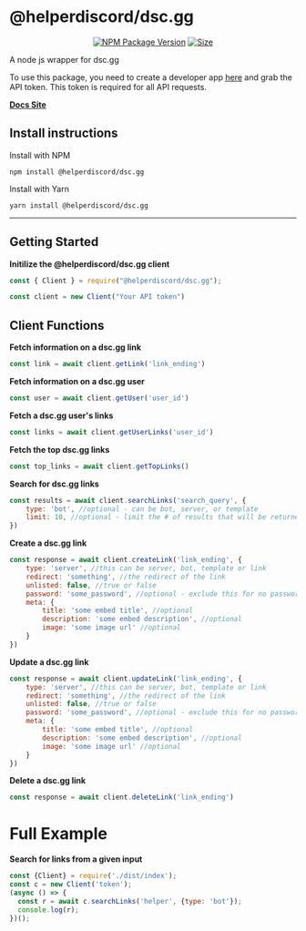# @helperdiscord/dsc.gg

<p align="center">
  <a href="https://npmjs.com/@helperdiscord/dsc.gg"><img src="https://img.shields.io/npm/v/@helperdiscord/dsc.gg.svg" alt="NPM Package Version"></a>
  <a href="https://npmjs.com/@helperdiscord/dsc.gg"><img src="https://img.shields.io/github/languages/code-size/helperdiscord/dsc.gg.svg" alt="Size"></a>
</p>

A node js wrapper for dsc.gg

To use this package, you need to create a developer app <a href="https://dsc.gg/developers/dashboard">here</a> and grab the API token. This token is required for all API requests.

<b><a href="https://helperdiscord.github.io/dsc.gg/">Docs Site</a></b>

## Install instructions

Install with NPM

`npm install @helperdiscord/dsc.gg`

Install with Yarn

`yarn install @helperdiscord/dsc.gg`

---


## Getting Started

**Initilize the @helperdiscord/dsc.gg client**

```js
const { Client } = require("@helperdiscord/dsc.gg");

const client = new Client("Your API token")
```


## Client Functions

**Fetch information on a dsc.gg link**

```js
const link = await client.getLink('link_ending')
```

**Fetch information on a dsc.gg user**

```js
const user = await client.getUser('user_id')
```

**Fetch a dsc.gg user's links**

```js
const links = await client.getUserLinks('user_id')
```

**Fetch the top dsc.gg links**

```js
const top_links = await client.getTopLinks()
```

**Search for dsc.gg links**

```js
const results = await client.searchLinks('search_query', {
    type: 'bot', //optional - can be bot, server, or template
    limit: 10, //optional - limit the # of results that will be returned
})
```

**Create a dsc.gg link**

```js
const response = await client.createLink('link_ending', {
    type: 'server', //this can be server, bot, template or link
    redirect: 'something', //the redirect of the link
    unlisted: false, //true or false
    password: 'some_password', //optional - exclude this for no password
    meta: {
        title: 'some embed title', //optional
        description: 'some embed description', //optional
        image: 'some image url' //optional
    }
})
```

**Update a dsc.gg link**

```js
const response = await client.updateLink('link_ending', {
    type: 'server', //this can be server, bot, template or link
    redirect: 'something', //the redirect of the link
    unlisted: false, //true or false
    password: 'some_password', //optional - exclude this for no password
    meta: {
        title: 'some embed title', //optional
        description: 'some embed description', //optional
        image: 'some image url' //optional
    }
})
```

**Delete a dsc.gg link**

```js
const response = await client.deleteLink('link_ending')
```


# Full Example

**Search for links from a given input**
```js
const {Client} = require('./dist/index');
const c = new Client('token');
(async () => {
  const r = await c.searchLinks('helper', {type: 'bot'});
  console.log(r);
})();
```
